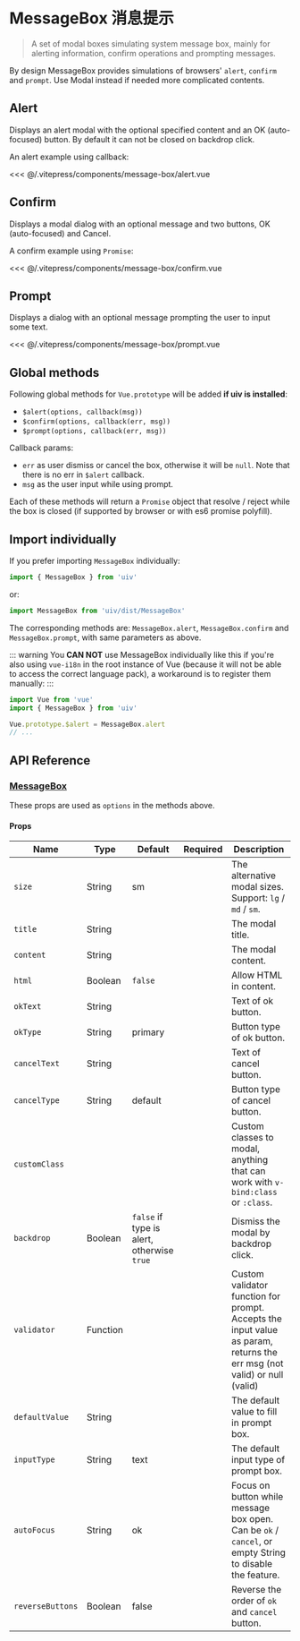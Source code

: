 # MessageBox 消息提示

> A set of modal boxes simulating system message box, mainly for alerting information, confirm operations and prompting messages.

By design MessageBox provides simulations of browsers' `alert`, `confirm` and `prompt`. Use Modal instead if needed more complicated contents.

## Alert

Displays an alert modal with the optional specified content and an OK (auto-focused) button. By default it can not be closed on backdrop click.

An alert example using callback:

<message-box-alert/>

<<< @/.vitepress/components/message-box/alert.vue

## Confirm

Displays a modal dialog with an optional message and two buttons, OK (auto-focused) and Cancel.

A confirm example using `Promise`:

<message-box-confirm/>

<<< @/.vitepress/components/message-box/confirm.vue

## Prompt

Displays a dialog with an optional message prompting the user to input some text.

<message-box-prompt/>

<<< @/.vitepress/components/message-box/prompt.vue

## Global methods

Following global methods for `Vue.prototype` will be added **if uiv is installed**:

* `$alert(options, callback(msg))`
* `$confirm(options, callback(err, msg))`
* `$prompt(options, callback(err, msg))`

Callback params:

* `err` as user dismiss or cancel the box, otherwise it will be `null`. Note that there is no err in `$alert` callback.
* `msg` as the user input while using prompt.

Each of these methods will return a `Promise` object that resolve / reject while the box is closed (if supported by browser or with es6 promise polyfill).

## Import individually

If you prefer importing `MessageBox` individually:

```javascript
import { MessageBox } from 'uiv'
```

or:

```javascript
import MessageBox from 'uiv/dist/MessageBox'
```

The corresponding methods are: `MessageBox.alert`, `MessageBox.confirm` and `MessageBox.prompt`, with same parameters as above.

::: warning
You **CAN NOT** use MessageBox individually like this if you're also using `vue-i18n` in the root instance of Vue (because it will not be able to access the correct language pack), a workaround is to register them manually:
:::

```javascript
import Vue from 'vue'
import { MessageBox } from 'uiv'

Vue.prototype.$alert = MessageBox.alert
// ...
```

## API Reference

### [MessageBox](https://github.com/uiv-lib/uiv/blob/1.x/src/services/messagebox/MessageBox.vue)

These props are used as `options` in the methods above.

#### Props

Name             | Type       | Default  | Required | Description
----------       | ---------- | -------- | -------- | -----------------------
`size`           | String     | sm       |          | The alternative modal sizes. Support: `lg` / `md` / `sm`.
`title`          | String     |          |          | The modal title.
`content`        | String     |          |          | The modal content.
`html`           | Boolean    | `false`  |          | Allow HTML in content.
`okText`         | String     |          |          | Text of ok button.
`okType`         | String     | primary  |          | Button type of ok button.
`cancelText`     | String     |          |          | Text of cancel button.
`cancelType`     | String     | default  |          | Button type of cancel button.
`customClass`    |            |          |          | Custom classes to modal, anything that can work with `v-bind:class` or `:class`.
`backdrop`       | Boolean    | `false` if type is alert, otherwise `true` |          | Dismiss the modal by backdrop click.
`validator`      | Function   |          |          | Custom validator function for prompt. Accepts the input value as param, returns the err msg (not valid) or null (valid)
`defaultValue`   | String     |          |          | The default value to fill in prompt box.
`inputType`      | String     | text     |          | The default input type of prompt box.
`autoFocus`      | String     | ok       |          | Focus on button while message box open. Can be `ok` / `cancel`, or empty String to disable the feature.
`reverseButtons` | Boolean    | false    |          | Reverse the order of `ok` and `cancel` button.
